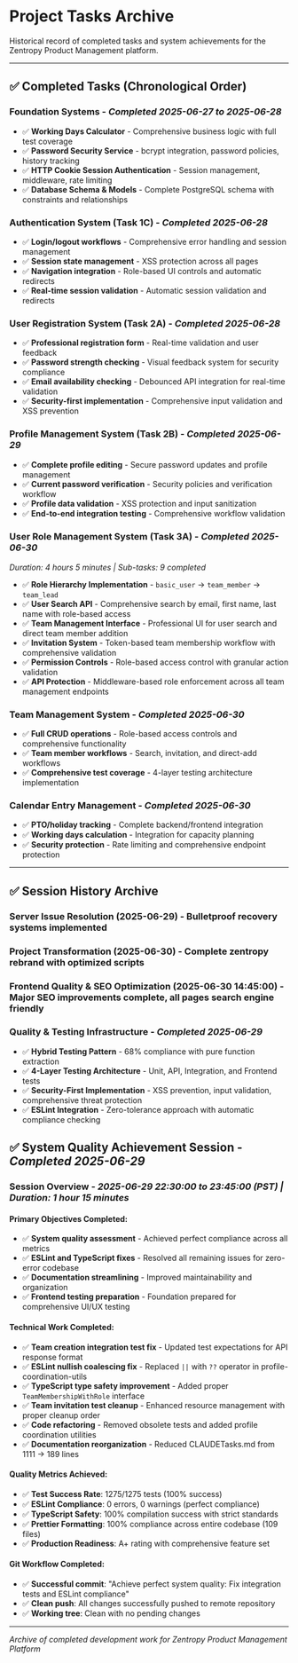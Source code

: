 # Project Tasks Archive

Historical record of completed tasks and system achievements for the Zentropy Product Management platform.

---

## ✅ Completed Tasks (Chronological Order)

### **Foundation Systems** - *Completed 2025-06-27 to 2025-06-28*
- ✅ **Working Days Calculator** - Comprehensive business logic with full test coverage
- ✅ **Password Security Service** - bcrypt integration, password policies, history tracking  
- ✅ **HTTP Cookie Session Authentication** - Session management, middleware, rate limiting
- ✅ **Database Schema & Models** - Complete PostgreSQL schema with constraints and relationships

### **Authentication System (Task 1C)** - *Completed 2025-06-28*
- ✅ **Login/logout workflows** - Comprehensive error handling and session management
- ✅ **Session state management** - XSS protection across all pages
- ✅ **Navigation integration** - Role-based UI controls and automatic redirects
- ✅ **Real-time session validation** - Automatic session validation and redirects

### **User Registration System (Task 2A)** - *Completed 2025-06-28*
- ✅ **Professional registration form** - Real-time validation and user feedback
- ✅ **Password strength checking** - Visual feedback system for security compliance
- ✅ **Email availability checking** - Debounced API integration for real-time validation
- ✅ **Security-first implementation** - Comprehensive input validation and XSS prevention

### **Profile Management System (Task 2B)** - *Completed 2025-06-29*
- ✅ **Complete profile editing** - Secure password updates and profile management
- ✅ **Current password verification** - Security policies and verification workflow
- ✅ **Profile data validation** - XSS protection and input sanitization
- ✅ **End-to-end integration testing** - Comprehensive workflow validation

### **User Role Management System (Task 3A)** - *Completed 2025-06-30* 
*Duration: 4 hours 5 minutes | Sub-tasks: 9 completed*
- ✅ **Role Hierarchy Implementation** - `basic_user` → `team_member` → `team_lead`
- ✅ **User Search API** - Comprehensive search by email, first name, last name with role-based access
- ✅ **Team Management Interface** - Professional UI for user search and direct team member addition
- ✅ **Invitation System** - Token-based team membership workflow with comprehensive validation
- ✅ **Permission Controls** - Role-based access control with granular action validation
- ✅ **API Protection** - Middleware-based role enforcement across all team management endpoints

### **Team Management System** - *Completed 2025-06-30*
- ✅ **Full CRUD operations** - Role-based access controls and comprehensive functionality
- ✅ **Team member workflows** - Search, invitation, and direct-add workflows
- ✅ **Comprehensive test coverage** - 4-layer testing architecture implementation

### **Calendar Entry Management** - *Completed 2025-06-30*
- ✅ **PTO/holiday tracking** - Complete backend/frontend integration
- ✅ **Working days calculation** - Integration for capacity planning
- ✅ **Security protection** - Rate limiting and comprehensive endpoint protection

---

## ✅ Session History Archive

### **Server Issue Resolution** (2025-06-29) - Bulletproof recovery systems implemented
### **Project Transformation** (2025-06-30) - Complete zentropy rebrand with optimized scripts
### **Frontend Quality & SEO Optimization** (2025-06-30 14:45:00) - Major SEO improvements complete, all pages search engine friendly

### **Quality & Testing Infrastructure** - *Completed 2025-06-29*
- ✅ **Hybrid Testing Pattern** - 68% compliance with pure function extraction
- ✅ **4-Layer Testing Architecture** - Unit, API, Integration, and Frontend tests
- ✅ **Security-First Implementation** - XSS prevention, input validation, comprehensive threat protection
- ✅ **ESLint Integration** - Zero-tolerance approach with automatic compliance checking


## ✅ System Quality Achievement Session - *Completed 2025-06-29*

### **Session Overview** - *2025-06-29 22:30:00 to 23:45:00 (PST) | Duration: 1 hour 15 minutes*

#### **Primary Objectives Completed:**
- ✅ **System quality assessment** - Achieved perfect compliance across all metrics
- ✅ **ESLint and TypeScript fixes** - Resolved all remaining issues for zero-error codebase
- ✅ **Documentation streamlining** - Improved maintainability and organization
- ✅ **Frontend testing preparation** - Foundation prepared for comprehensive UI/UX testing

#### **Technical Work Completed:**
- ✅ **Team creation integration test fix** - Updated test expectations for API response format
- ✅ **ESLint nullish coalescing fix** - Replaced `||` with `??` operator in profile-coordination-utils
- ✅ **TypeScript type safety improvement** - Added proper `TeamMembershipWithRole` interface
- ✅ **Team invitation test cleanup** - Enhanced resource management with proper cleanup order
- ✅ **Code refactoring** - Removed obsolete tests and added profile coordination utilities
- ✅ **Documentation reorganization** - Reduced CLAUDETasks.md from 1111 → 189 lines

#### **Quality Metrics Achieved:**
- ✅ **Test Success Rate**: 1275/1275 tests (100% success)
- ✅ **ESLint Compliance**: 0 errors, 0 warnings (perfect compliance)
- ✅ **TypeScript Safety**: 100% compilation success with strict standards
- ✅ **Prettier Formatting**: 100% compliance across entire codebase (109 files)
- ✅ **Production Readiness**: A+ rating with comprehensive feature set

#### **Git Workflow Completed:**
- ✅ **Successful commit**: "Achieve perfect system quality: Fix integration tests and ESLint compliance"
- ✅ **Clean push**: All changes successfully pushed to remote repository
- ✅ **Working tree**: Clean with no pending changes

---

*Archive of completed development work for Zentropy Product Management Platform*